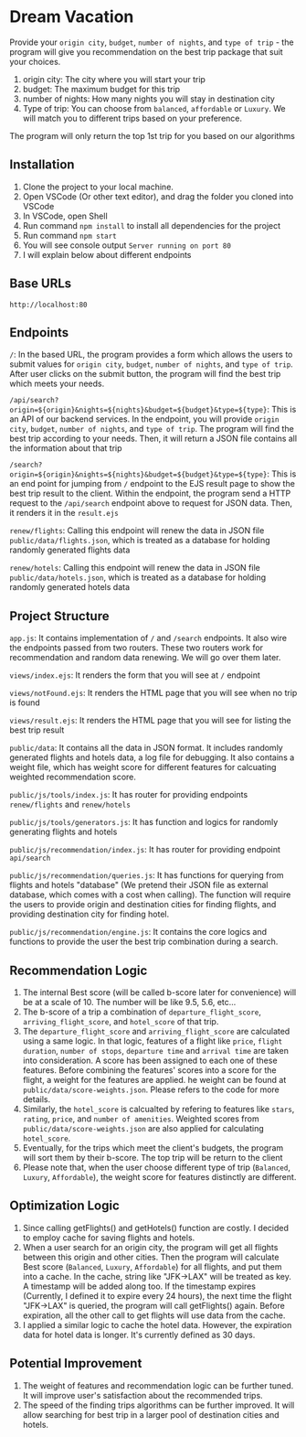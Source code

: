 # Dream Vacation

Provide your `origin city`, `budget`, `number of nights`, and `type of trip` - the program will give you recommendation on the best trip package that suit your choices.

1. origin city: The city where you will start your trip
2. budget: The maximum budget for this trip
3. number of nights: How many nights you will stay in destination city
4. Type of trip: You can choose from `balanced`, `affordable` or `Luxury`. We will match you to different trips based on your preference.

The program will only return the top 1st trip for you based on our algorithms

## Installation

1. Clone the project to your local machine.
2. Open VSCode (Or other text editor), and drag the folder you cloned into VSCode
3. In VSCode, open Shell
4. Run command `npm install` to install all dependencies for the project
5. Run command `npm start`
6. You will see console output `Server running on port 80`
7. I will explain below about different endpoints

## Base URLs
`http://localhost:80`

## Endpoints

`/`: 
In the based URL, the program provides a form which allows the users to submit values for  `origin city`, `budget`, `number of nights`, and `type of trip`. After user clicks on the submit button, the program will find the best trip which meets your needs.

`/api/search?origin=${origin}&nights=${nights}&budget=${budget}&type=${type}`:
This is an API of our backend services. In the endpoint, you will provide `origin city`, `budget`, `number of nights`, and `type of trip`. The program will find the best trip according to your needs. Then, it will return a JSON file contains all the information about that trip

`/search?origin=${origin}&nights=${nights}&budget=${budget}&type=${type}`:
This is an end point for jumping from `/` endpoint to the EJS result page to show the best trip result to the client. Within the endpoint, the program send a HTTP request to the `/api/search` endpoint above to request for JSON data. Then, it renders it in the `result.ejs`

`renew/flights`: Calling this endpoint will renew the data in JSON file `public/data/flights.json`, which is treated as a database for holding randomly generated flights data

`renew/hotels`: Calling this endpoint will renew the data in JSON file `public/data/hotels.json`, which is treated as a database for holding randomly generated hotels data

## Project Structure

`app.js`: It contains implementation of `/` and `/search` endpoints. It also wire the endpoints passed from two routers. These two routers work for recommendation and random data renewing. We will go over them later.

`views/index.ejs`: It renders the form that you will see at `/` endpoint

`views/notFound.ejs`: It renders the HTML page that you will see when no trip is found

`views/result.ejs`: It renders the HTML page that you will see for listing the best trip result

`public/data`: It contains all the data in JSON format. It includes randomly generated flights and hotels data, a log file for debugging. It also contains a weight file, which has weight score for different features for calcuating weighted recommendation score.

`public/js/tools/index.js`: It has router for providing endpoints `renew/flights` and `renew/hotels`

`public/js/tools/generators.js`: It has function and logics for randomly generating flights and hotels

`public/js/recommendation/index.js`: It has router for providing endpoint `api/search`

`public/js/recommendation/queries.js`: It has functions for querying from flights and hotels "database" (We pretend their JSON file as external database, which comes with a cost when calling). The function will require the users to provide origin and destination cities for finding flights, and providing destination city for finding hotel.

`public/js/recommendation/engine.js`: It contains the core logics and functions to provide the user the best trip combination during a search.

## Recommendation Logic

1. The internal Best score (will be called b-score later for convenience) will be at a scale of 10. The number will be like 9.5, 5.6, etc...
2. The b-score of a trip a combination of `departure_flight_score`, `arriving_flight_score`, and `hotel_score` of that trip.
3. The `departure_flight_score` and `arriving_flight_score` are calculated using a same logic. In that logic, features of a flight like `price`, `flight duration`, `number of stops`, `departure time` and `arrival time` are taken into consideration. A score has been assigned to each one of these features. Before combining the features' scores into a score for the flight, a weight for the features are applied. he weight can be found at `public/data/score-weights.json`. Please refers to the code for more details.
4. Similarly, the `hotel_score` is calcualted by refering to features like `stars`, `rating`, `price`, and `number of amenities`. Weighted scores from `public/data/score-weights.json` are also applied for calculating `hotel_score`.
5. Eventually, for the trips which meet the client's budgets, the program will sort them by their b-score. The top trip will be return to the client
6. Please note that, when the user choose different type of trip (`Balanced`, `Luxury`, `Affordable`), the weight score for features distinctly are different.

## Optimization Logic
1. Since calling getFlights() and getHotels() function are costly. I decided to employ cache for saving flights and hotels.
2. When a user search for an origin city, the program will get all flights between this origin and other cities. Then the program will calculate Best score (`Balanced`, `Luxury`, `Affordable`) for all flights, and put them into a cache. In the cache, string like "JFK->LAX" will be treated as key. A timestamp will be added along too. If the timestamp expires (Currently, I defined it to expire every 24 hours), the next time the flight "JFK->LAX" is queried, the program will call getFlights() again. Before expiration, all the other call to get flights will use data from the cache.
3. I applied a similar logic to cache the hotel data. However, the expiration data for hotel data is longer. It's currently defined as 30 days.

## Potential Improvement
1. The weight of features and recommendation logic can be further tuned. It will improve user's satisfaction about the recommended trips. 
2. The speed of the finding trips algorithms can be further improved. It will allow searching for best trip in a larger pool of destination cities and hotels. 
